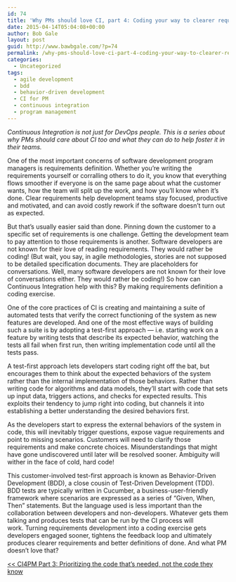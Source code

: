 ```yaml
---
id: 74
title: 'Why PMs should love CI, part 4: Coding your way to clearer requirements'
date: 2015-04-14T05:04:08+00:00
author: Bob Gale
layout: post
guid: http://www.bawbgale.com/?p=74
permalink: /why-pms-should-love-ci-part-4-coding-your-way-to-clearer-requirements/
categories:
  - Uncategorized
tags:
  - agile development
  - bdd
  - behavior-driven development
  - CI for PM
  - continuous integration
  - program management
---
```

_Continuous Integration is not just for DevOps people. This is a series about why PMs should care about CI too and what they can do to help foster it in their teams._ 

One of the most important concerns of software development program managers is requirements definition. Whether you’re writing the requirements yourself or corralling others to do it, you know that everything flows smoother if everyone is on the same page about what the customer wants, how the team will split up the work, and how you&#8217;ll know when it’s done. Clear requirements help development teams stay focused, productive and motivated, and can avoid costly rework if the software doesn’t turn out as expected.

But that’s usually easier said than done. Pinning down the customer to a specific set of requirements is one challenge. Getting the development team to pay attention to those requirements is another. Software developers are not known for their love of reading requirements. They would rather be coding! (But wait, you say, in agile methodologies, stories are not supposed to be detailed specification documents. They are placeholders for conversations. Well, many software developers are not known for their love of conversations either. They would rather be coding!) So how can Continuous Integration help with this? By making requirements definition a coding exercise.

One of the core practices of CI is creating and maintaining a suite of automated tests that verify the correct functioning of the system as new features are developed. And one of the most effective ways of building such a suite is by adopting a test-first approach — i.e. starting work on a feature by writing tests that describe its expected behavior, watching the tests all fail when first run, then writing implementation code until all the tests pass.

A test-first approach lets developers start coding right off the bat, but encourages them to think about the expected behaviors of the system rather than the internal implementation of those behaviors. Rather than writing code for algorithms and data models, they’ll start with code that sets up input data, triggers actions, and checks for expected results. This exploits their tendency to jump right into coding, but channels it into establishing a better understanding the desired behaviors first.

As the developers start to express the external behaviors of the system in code, this will inevitably trigger questions, expose vague requirements and point to missing scenarios. Customers will need to clarify those requirements and make concrete choices. Misunderstandings that might have gone undiscovered until later will be resolved sooner. Ambiguity will wither in the face of cold, hard code!

This customer-involved test-first approach is known as Behavior-Driven Development (BDD), a close cousin of Test-Driven Development (TDD). BDD tests are typically written in Cucumber, a business-user-friendly framework where scenarios are expressed as a series of “Given, When, Then” statements. But the language used is less important than the collaboration between developers and non-developers. Whatever gets them talking and produces tests that can be run by the CI process will work. Turning requirements development into a coding exercise gets developers engaged sooner, tightens the feedback loop and ultimately produces clearer requirements and better definitions of done. And what PM doesn&#8217;t love that?

[<< CI4PM Part 3: Prioritizing the code that&#8217;s needed, not the code they know](/why-pms-should-love-ci-part-3-prioritizing-the-code-thats-needed-not-the-code-they-know/ "Why PMs should love CI, part 3: Prioritizing the code that’s needed, not the code they know")
